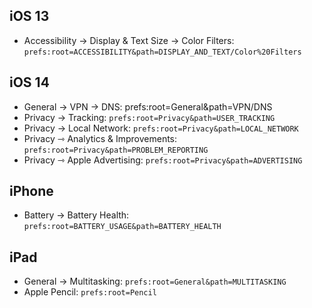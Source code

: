 ## iOS 13

- Accessibility → Display & Text Size → Color Filters: `prefs:root=ACCESSIBILITY&path=DISPLAY_AND_TEXT/Color%20Filters`

## iOS 14

- General → VPN → DNS: prefs:root=General&path=VPN/DNS
- Privacy → Tracking: `prefs:root=Privacy&path=USER_TRACKING`
- Privacy → Local Network: `prefs:root=Privacy&path=LOCAL_NETWORK`
- Privacy ⇾ Analytics & Improvements: `prefs:root=Privacy&path=PROBLEM_REPORTING`
- Privacy ⇾ Apple Advertising: `prefs:root=Privacy&path=ADVERTISING`

## iPhone

- Battery → Battery Health: `prefs:root=BATTERY_USAGE&path=BATTERY_HEALTH`

## iPad

- General → Multitasking: `prefs:root=General&path=MULTITASKING`
- Apple Pencil: `prefs:root=Pencil`